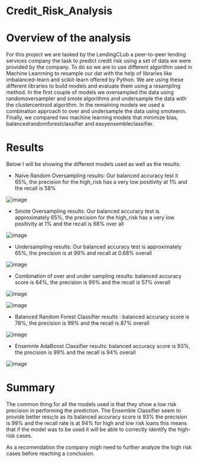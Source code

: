 # Credit_Risk_Analysis

# Overview of the analysis

For this project we are tasked by the LendingCLub a peer-to-peer lending services company the task to predict credit risk using a set of data we were provided by the company.
To do so we are to use different algorithm used in Machine Leanrning to resample our dat with the help of libraries like imbalanced-learn and scikit-learn offered by Python.
We are using these different libraries to build models and evaluate them using a resampling method. In the first couple of models we oversampled the data using randomoversampler and smote algorithms and undersample the data with the clustercentroid algorithm. In the remaining models we used a combination approach to over and undersample the data using smoteenn. Finally, we compared two machine learning models that minimize bias, balancedrandomforestclassifier and easyensembleclassifier.

# Results

Below I will be showing the different models used as well as the results:

- Naive Random Oversampling results: Our balanced accuracy test it 65%, the precision for the high_risk has a very low positivity at 1% and the recall is 58% 


![image](https://user-images.githubusercontent.com/99924850/176739068-e763814f-d6bb-4d69-ae57-0dc9684eb990.png)

- Smote Oversampling results: Our balanced accuracy test is approximately 65%, the precision for the high_risk has a very low positivity at 1% and the recall is 68% over all

![image](https://user-images.githubusercontent.com/99924850/176739825-89e47674-a190-41d7-af7d-3a50ffc33f65.png)

- Undersampling results: Our balanced accuracy test is approximately 65%, the precision is at 99% and recall at 0.68% overall 


![image](https://user-images.githubusercontent.com/99924850/176740551-90d3ec55-0421-4481-9b34-0f6430c5611f.png)

- Combination of over and under sampling results: balanced accuracy score is 64%, the precision is 99% and the recall is 57% overall 

![image](https://user-images.githubusercontent.com/99924850/176742213-c292fb8d-07ab-429e-afae-731b9df88eba.png)



![image](https://user-images.githubusercontent.com/99924850/176742151-ae94710f-4c16-49f8-8a57-1e55f2fa1403.png)

- Balanced Random Forest Classifier results :  balanced accuracy score is 78%, the precision is 99% and the recall is 87% overall

![image](https://user-images.githubusercontent.com/99924850/176743265-56dd56ba-a66b-46fc-9ff1-61c629275f7b.png)

- Ensemnle AdaBoost Classifier results: balanced accuracy score is 93%, the precision is 99% and the recall is 94% overall

![image](https://user-images.githubusercontent.com/99924850/176745240-006fa2a7-d79a-49e1-b7fc-79fd6193db73.png)

# Summary

The common thing for all the models used is that they show a low risk precision in performing the prediction. The Ensemble Classifier seem to provide better resu;ts as its balanced accuracy score is 93% the precision is 99% and the recall rate is at 94% for high and low risk loans this means that if the model was to be used it will be able to correctly identify the high-risk cases.

As a recomendation the company migh need to further analyze the high risk cases before reaching a conclusion.




